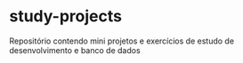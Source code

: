 # study-projects
Repositório contendo mini projetos e exercícios de estudo de desenvolvimento e banco de dados
